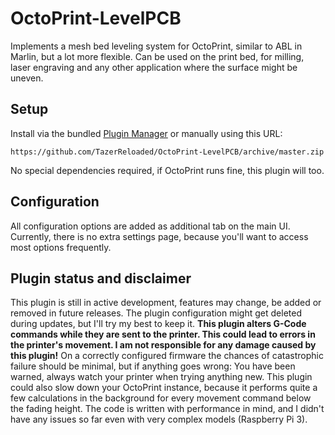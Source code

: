 # OctoPrint-LevelPCB

Implements a mesh bed leveling system for OctoPrint, similar to ABL in Marlin, but a lot more flexible.
Can be used on the print bed, for milling, laser engraving and any other application where the surface might be uneven.

## Setup

Install via the bundled [Plugin Manager](http://docs.octoprint.org/en/master/bundledplugins/pluginmanager.html)
or manually using this URL:

    https://github.com/TazerReloaded/OctoPrint-LevelPCB/archive/master.zip

No special dependencies required, if OctoPrint runs fine, this plugin will too.

## Configuration

All configuration options are added as additional tab on the main UI. Currently, there is no extra settings page, because you'll want to access most options frequently.

## Plugin status and disclaimer

This plugin is still in active development, features may change, be added or removed in future releases. The plugin configuration might get deleted during updates, but I'll try my best to keep it.
**This plugin alters G-Code commands while they are sent to the printer. This could lead to errors in the printer's movement. I am not responsible for any damage caused by this plugin!**
On a correctly configured firmware the chances of catastrophic failure should be minimal, but if anything goes wrong: You have been warned, always watch your printer when trying anything new.
This plugin could also slow down your OctoPrint instance, because it performs quite a few calculations in the background for every movement command below the fading height. The code is written with performance in mind, and I didn't have any issues so far even with very complex models (Raspberry Pi 3).
